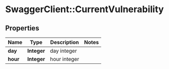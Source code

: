 # SwaggerClient::CurrentVulnerability

## Properties
Name | Type | Description | Notes
------------ | ------------- | ------------- | -------------
**day** | **Integer** | day integer | 
**hour** | **Integer** | hour integer | 


